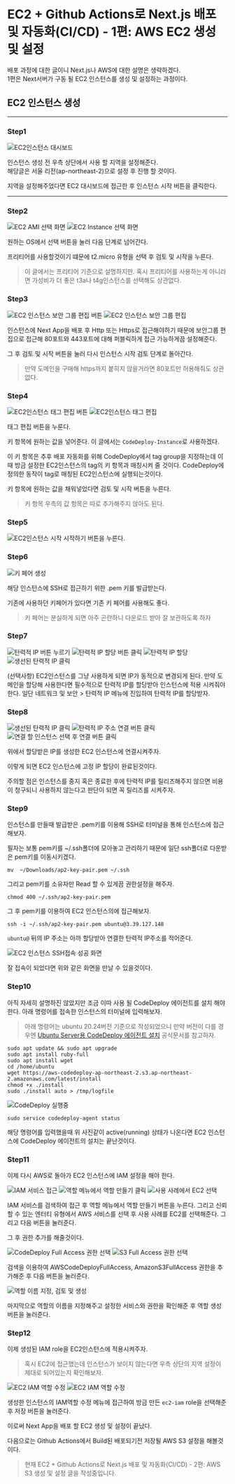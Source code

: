 # EC2 + Github Actions로 Next.js 배포 및 자동화(CI/CD) - 1편: AWS EC2 생성 및 설정

배포 과정에 대한 글이니 Next.js나 AWS에 대한 설명은 생략하겠다.  
1편은 Next서버가 구동 될 EC2 인스턴스를 생성 및 설정하는 과정이다.

## EC2 인스턴스 생성

---

### Step1

![EC2인스턴스 대시보드](./images/create-ec2-instance.png)

인스턴스 생성 전 우측 상단에서 사용 할 지역을 설정해준다.  
해당글은 서울 리전(ap-northeast-2)으로 설정 후 진행 할 것이다.

지역을 설정해주었다면 EC2 대시보드에 접근한 후 인스턴스 시작 버튼을 클릭한다.

---

### Step2

![EC2 AMI 선택 화면](./images/select-ami.png)
![EC2 Instance 선택 화면](./images/select-instance.png)

원하는 OS에서 선택 버튼을 눌러 다음 단계로 넘어간다.

프리티어를 사용할것이기 떄문에 t2.micro 유형을 선택 후 검토 및 시작을 누른다.

> 이 글에서는 프리티어 기준으로 설명하지만. 혹시 프리티어를 사용하는게 아니라면 가성비가 더 좋은 t3a나 t4g인스턴스를 선택해도 상관없다.

### Step3

![EC2 인스턴스 보안 그룹 편집 버튼](./images/edit-inbound-button.png)
![EC2 인스턴스 보안 그룹 편집](./images/edit-inbound.png)

인스턴스에 Next App을 배포 후 Http 또는 Https로 접근해야하기 때문에 보안그룹 편집으로 접근해 80포트와 443포트에 대해 퍼블릭하게 접근 가능하게끔 설정해준다.

그 후 검토 및 시작 버튼을 눌러 다시 인스턴스 시작 검토 단계로 돌아간다.

> 만약 도메인을 구매해 https까지 붙히지 않을거라면 80포트만 허용해줘도 상관없다.

### Step4

![EC2인스턴스 태그 편집 버튼](./images/edit-tag-button.png)
![EC2인스턴스 태그 편집](./images/edit-tag.png)

태그 편집 버튼을 누룬다.

키 항목에 원하는 값을 넣어준다. 이 글에서는 `CodeDeploy-Instance`로 사용하겠다.

이 키 항목은 추후 배포 자동화를 위해 CodeDeploy에서 tag group을 지정하는데 이때 방금 설정한 EC2인스턴스의 tag의 키 항목과 매칭시켜 줄 것이다.
CodeDeploy에 정의한 동작이 tag로 매칭된 EC2인스턴스에 실행되는것이다.

키 항목에 원하는 값을 채워넣었다면 검토 및 시작 버튼을 누른다.

> 키 항목 우측의 값 항목은 따로 추가해주지 않아도 된다.

### Step5

![EC2인스턴스 시작](./images/launch-instance.png)
시작하기 버튼을 누른다.

### Step6

![키 페어 생성](./images/create-key-pair.png)

해당 인스턴스에 SSH로 접근하기 위한 .pem 키를 발급받는다.

기존에 사용하던 키페어가 있다면 기존 키 페어를 사용해도 좋다.

> 키 페어는 분실하게 되면 아주 곤란하니 다운로드 받아 잘 보관하도록 하자

### Step7

![탄력적 IP 버튼 누르기](./images/elastic-ip-button.png)
![탄력적 IP 할당 버튼 클릭](./images/elstic-ip-allocate.png)
![탄력적 IP 할당](./images/allocate-button.png)
![생선된 탄력적 IP 클릭](./images/allocate-button.png)

(선택사항) EC2인스턴스를 그냥 사용하게 되면 IP가 동적으로 변경되게 된다. 만약 도메인을 할당해 사용한다면 필수적으로 탄력적 IP를 할당받아 인스턴스에 적용 시켜줘야한다. 일단 네트워크 및 보안 > 탄력적 IP 메뉴에 진입하여 탄력적 IP를 할당받자.

### Step8

![생선된 탄력적 IP 클릭](./images/elastic-ip-click.png)
![탄력적 IP 주소 연결 버튼 클릭](./images/elastic-ip-associate-button.png)
![연결 할 인스턴스 선택 후 연결 버튼 클릭](./images/elastic-ip-associate.png)

위에서 할당받은 IP를 생성한 EC2 인스턴스에 연결시켜주자.

이렇게 되면 EC2 인스턴스에 고정 IP 할당이 완료된것이다.

주의할 점은 인스턴스를 중지 혹은 종료한 후에 탄력적 IP를 릴리즈해주지 않으면 비용이 청구되니 사용하지 않는다고 판단이 되면 꼭 릴리즈를 시켜주자.

### Step9

인스턴스를 만들때 발급받은 .pem키를 이용해 SSH로 터미널을 통해 인스턴스에 접근해보자.

필자는 보통 pem키를 ~/.ssh폴더에 모아놓고 관리하기 때문에 일단 ssh폴더로 다운받은 pem키를 이동시키겠다.

```shell
mv  ~/Downloads/ap2-key-pair.pem ~/.ssh
```

그리고 pem키를 소유자만 Read 할 수 있게끔 권한설정을 해주자.

```shell
chmod 400 ~/.ssh/ap2-key-pair.pem
```

그 후 pem키를 이용하여 EC2 인스턴스의에 접근해보자.

```shell
ssh -i ~/.ssh/ap2-key-pair.pem ubuntu@3.39.127.148
```

`ubuntu@` 뒤의 IP 주소는 아까 할당받아 연결한 탄력적 IP주소를 적어준다.

![EC2 인스턴스 SSH접속 성공 화면](./images/ec2-ssh-success.png)

잘 접속이 되었다면 위와 같은 화면을 만날 수 있을것이다.

### Step10

아직 자세히 설명하진 않았지만 조금 이따 사용 될 CodeDeploy 에이전트를 설치 해야한다. 아래 명령어를 접속한 인스턴스의 터미널에 입력해보자.

> 아래 명령어는 ubuntu 20.24버전 기준으로 작성되었으니 만약 버전이 다를 경우엔 [Ubuntu Server용 CodeDeploy 에이전트 설치](https://docs.aws.amazon.com/ko_kr/codedeploy/latest/userguide/codedeploy-agent-operations-install-ubuntu.html) 공식문서를 참고하자.

```shell
sudo apt update && sudo apt upgrade
sudo apt install ruby-full
sudo apt install wget
cd /home/ubuntu
wget https://aws-codedeploy-ap-northeast-2.s3.ap-northeast-2.amazonaws.com/latest/install
chmod +x ./install
sudo ./install auto > /tmp/logfile
```

![CodeDeploy 실행중](./images/code-deploy-running.png)

```shell
sudo service codedeploy-agent status
```

해당 명령어를 입력했을때 위 사진같이 active(running) 상태가 나온다면 EC2 인스턴스에 CodeDeploy 에이전트의 설치는 끝난것이다.

### Step11

이제 다시 AWS로 돌아가 EC2 인스턴스에 IAM 설정을 해야 한다.

![IAM 서비스 접근](./images/service-iam.png)
![역할 메뉴에서 역할 만들기 클릭](./images/role-button.png)
![사용 사례에서 EC2 선택](./images/choose-use-case.png)

IAM 서비스를 검색하여 접근 후 역할 메뉴에서 역할 만들기 버튼을 누른다.
그리고 신뢰할 수 있는 엔터티 유형에서 AWS 서비스를 선택 후 사용 사례를 EC2를 선택해준다.
그리고 다음 버튼을 눌러준다.

그 후 권한 추가를 해줄것이다.

![CodeDeploy Full Access 권한 선택](./images/code-deploy-full-access.png)
![S3 Full Access 권한 선택](./images/s3-full-access.png)

검색을 이용하여 AWSCodeDeployFullAccess, AmazonS3FullAccess 권한을 추가해준 후 다음 버튼을 눌러준다.

![역할 이름 지정, 검토 및 생성](./images/role-review.png)

마지막으로 역할의 이름을 지정해주고 설정한 서비스와 권한을 확인해준 후 역할 생성 버튼을 눌러준다.

### Step12

이제 생성된 IAM role을 EC2인스턴스에 적용시켜주자.

> 혹시 EC2에 접근했는데 인스턴스가 보이지 않는다면 우측 상단의 지역 설정이 제대로 되어있는지 확인해보자.

![EC2 IAM 역할 수정](./images/edit-ec2-iam-role.png)
![EC2 IAM 역할 수정](./images/select-ec2-iam-role.png)

생성한 인스턴스의 IAM역할 수정 메뉴에 접근하여 방금 만든 `ec2-iam` role을 선택해준 후 저장 버튼을 눌러준다.

이로써 Next App을 배포 할 EC2 생성 및 설정이 끝났다.

다음으로는 Github Actions에서 Build된 배포되기전 저장될 AWS S3 설정을 해볼것이다.

> 현재 EC2 + Github Actions로 Next.js 배포 및 자동화(CI/CD) - 2편: AWS S3 생성 및 설정 글을 작성중입니다.
